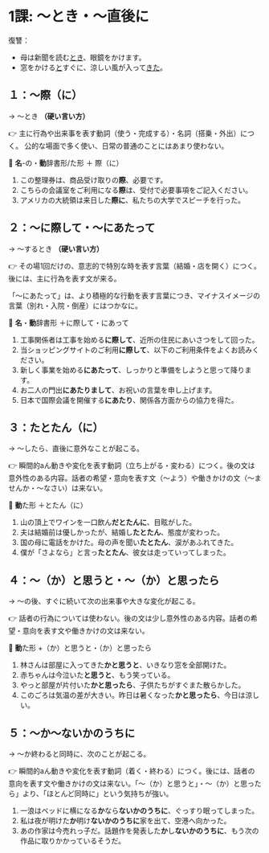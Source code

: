 # 1課: ～とき・～直後に

復讐：

- 母は新聞を読む<u>とき</u>、眼鏡をかけます。
- 窓をかける<u>と</u>すぐに、涼しい風が入って<u>きた</u>。

## １：～際（に）

→ ～とき **（硬い言い方）**


👉 主に行為や出来事を表す動詞（使う・完成する）・名詞（搭乗・外出）につく。 公的な場面で多く使い、日常の普通のことにはあまり使わない。

🔗 **名**-の・**動**辞書形/た形 ＋ 際（に）

1. この整理券は、商品受け取りの**際**、必要です。
2. こちらの会議室をご利用になる**際**は、受付で必要事項をご記入ください。
3. アメリカの大統領は来日した**際に**、私たちの大学でスピーチを行った。

## ２：～に際して・～にあたって

→ ～するとき **（硬い言い方）**

👉 その場1回だけの、意志的で特別な時を表す言葉（結婚・店を開く）につく。 後には、主に行為を表す文が来る。

「～にあたって」は、より積極的な行動を表す言葉につき、マイナスイメージの言葉（別れ・入院・倒産）にはつかなに。

🔗 **名**・**動**辞書形 ＋に際して・にあって

1. 工事関係者は工事を始める**に際して**、近所の住民にあいさつをして回った。
2. 当ショッピングサイトのご利用**に際して**、以下のご利用条件をよくお読みください。
3. 新しく事業を始める**にあたって**、しっかりと準備をしようと思って降ります。
4. お二人の門出**にあたりまして**、お祝いの言葉を申し上げます。
5. 日本で国際会議を開催する**にあたり**、関係各方面からの協力を得た。

## ３：たとたん（に）

→ ～したら、直後に意外なことが起こる。

👉 瞬間的aん動きや変化を表す動詞（立ち上がる・変わる）につく。後の文は意外性のある内容。話者の希望・意向を表す文（～よう）や働きかけの文（～ませんか・～なさい）は来ない。

🔗 **動**た形 ＋とたん（に）

1. 山の頂上でワインを一口飲ん**だとたんに**、目眩がした。
2. 夫は結婚前は優しかったが、結婚し**たとたん**、態度が変わった。
3. 国の母に電話をかけた。母の声を聞い**たとたん**、涙があふれてきた。
4. 僕が「さよなら」と言っ**たとたん**、彼女は走っていってしまった。

## ４：～（か）と思うと・～（か）と思ったら

→ ～の後、すぐに続いて次の出来事や大きな変化が起こる。

👉 話者の行為については使わない。後の文は少し意外性のある内容。話者の希望・意向を表す文や働きかけの文は来ない。

🔗 **動**た形 +（か）と思うと・（か）と思ったら

1. 林さんは部屋に入ってきた**かと思うと**、いきなり窓を全部開けた。
2. 赤ちゃんは今泣いた**と思うと**、もう笑っている。
3. やっと部屋が片付いた**かと思ったら**、子供たちがすぐまた散らかした。
4. このごろは気温の差が大きい。昨日は暑くなった**かと思ったら**、今日は涼しい。

## ５：～か～ないかのうちに

→ ～か終わると同時に、次のことが起こる。

👉 瞬間的aん動きや変化を表す動詞（着く・終わる）につく。後には、話者の意向を表す文や働きかけの文は来ない。「～（か）と思うと」・～（か）と思ったら」より、「ほとんど同時に」という気持ちが強い。

1. 一浪はベッドに横になる**か**なら**ないかのうちに**、ぐっすり眠ってしまった。
2. 私は夜が明けた**か**明け**ないかのうちに**家を出て、空港へ向かった。
3. あの作家は今売れっ子だ。話題作を発表した**か**し**ないかのうちに**、もう次の作品に取りかかっているそうだ。


